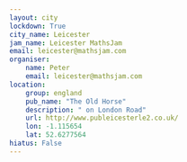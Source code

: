 ```yaml
---
layout: city                                           
lockdown: True
city_name: Leicester                                                               
jam_name: Leicester MathsJam
email: leicester@mathsjam.com
organiser:
    name: Peter
    email: leicester@mathsjam.com
location:
    group: england
    pub_name: "The Old Horse"
    description: " on London Road"
    url: http://www.publeicesterle2.co.uk/
    lon: -1.115654
    lat: 52.6277564
hiatus: False
---
```

